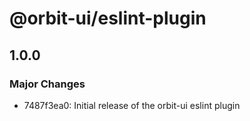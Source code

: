 # @orbit-ui/eslint-plugin

## 1.0.0

### Major Changes

- 7487f3ea0: Initial release of the orbit-ui eslint plugin
